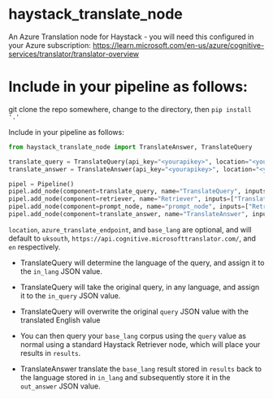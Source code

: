# haystack_translate_node
An Azure Translation node for Haystack - you will need this configured in your Azure subscription: https://learn.microsoft.com/en-us/azure/cognitive-services/translator/translator-overview

Include in your pipeline as follows:
=======
git clone the repo somewhere, change to the directory, then `pip install '.'`

Include in your pipeline as follows:

```python
from haystack_translate_node import TranslateAnswer, TranslateQuery

translate_query = TranslateQuery(api_key="<yourapikey>", location="<yourazureregion>", azure_translate_endpoint="<yourazureendpoint>", base_lang="en")
translate_answer = TranslateAnswer(api_key="<yourapikey>", location="<yourazureregion>", azure_translate_endpoint="<yourazureendpoint>", base_lang="en")

pipel = Pipeline()
pipel.add_node(component=translate_query, name="TranslateQuery", inputs=["Query"])
pipel.add_node(component=retriever, name="Retriever", inputs=["TranslateQuery"])
pipel.add_node(component=prompt_node, name="prompt_node", inputs=["Retriever"])
pipel.add_node(component=translate_answer, name="TranslateAnswer", inputs=["prompt_node"])
```

`location`, `azure_translate_endpoint`, and `base_lang` are optional, and will default to `uksouth`, `https://api.cognitive.microsofttranslator.com/`, and `en` respectively.

 - TranslateQuery will determine the language of the query, and assign it to the `in_lang` JSON value.
 - TranslateQuery will take the original query, in any language, and assign it to the `in_query` JSON value.
 - TranslateQuery will overwrite the original `query` JSON value with the translated English value

 - You can then query your `base_lang` corpus using the `query` value as normal using a standard Haystack Retriever node, which will place your results in `results`.

 - TranslateAnswer translate the `base_lang` result stored in `results` back to the language stored in `in_lang` and subsequently store it in the `out_answer` JSON value.

